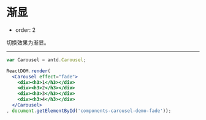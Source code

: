 # 渐显

- order: 2

切换效果为渐显。

---

````jsx
var Carousel = antd.Carousel;

ReactDOM.render(
  <Carousel effect="fade">
    <div><h3>1</h3></div>
    <div><h3>2</h3></div>
    <div><h3>3</h3></div>
    <div><h3>4</h3></div>
  </Carousel>
, document.getElementById('components-carousel-demo-fade'));
````

